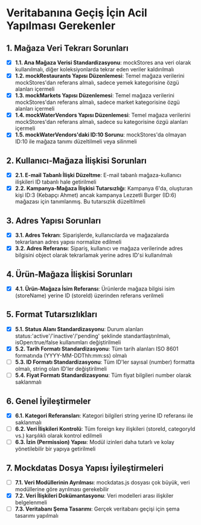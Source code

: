 # Veritabanına Geçiş İçin Acil Yapılması Gerekenler

## 1. Mağaza Veri Tekrarı Sorunları

- [x] **1.1. Ana Mağaza Verisi Standardizasyonu**: mockStores ana veri olarak kullanılmalı, diğer koleksiyonlarda tekrar eden veriler kaldırılmalı
- [x] **1.2. mockRestaurants Yapısı Düzenlemesi**: Temel mağaza verilerini mockStores'dan referans almalı, sadece yemek kategorisine özgü alanları içermeli
- [x] **1.3. mockMarkets Yapısı Düzenlemesi**: Temel mağaza verilerini mockStores'dan referans almalı, sadece market kategorisine özgü alanları içermeli
- [x] **1.4. mockWaterVendors Yapısı Düzenlemesi**: Temel mağaza verilerini mockStores'dan referans almalı, sadece su kategorisine özgü alanları içermeli
- [x] **1.5. mockWaterVendors'daki ID:10 Sorunu**: mockStores'da olmayan ID:10 ile mağaza tanımı düzeltilmeli veya silinmeli

## 2. Kullanıcı-Mağaza İlişkisi Sorunları

- [x] **2.1. E-mail Tabanlı İlişki Düzeltme**: E-mail tabanlı mağaza-kullanıcı ilişkileri ID tabanlı hale getirilmeli
- [x] **2.2. Kampanya-Mağaza İlişkisi Tutarsızlığı**: Kampanya 6'da, oluşturan kişi ID:3 (Kebapçı Ahmet) ancak kampanya Lezzetli Burger (ID:6) mağazası için tanımlanmış. Bu tutarsızlık düzeltilmeli

## 3. Adres Yapısı Sorunları

- [x] **3.1. Adres Tekrarı**: Siparişlerde, kullanıcılarda ve mağazalarda tekrarlanan adres yapısı normalize edilmeli
- [x] **3.2. Adres Referansı**: Sipariş, kullanıcı ve mağaza verilerinde adres bilgisini object olarak tekrarlamak yerine adres ID'si kullanılmalı

## 4. Ürün-Mağaza İlişkisi Sorunları

- [x] **4.1. Ürün-Mağaza İsim Referansı**: Ürünlerde mağaza bilgisi isim (storeName) yerine ID (storeId) üzerinden referans verilmeli

## 5. Format Tutarsızlıkları

- [x] **5.1. Status Alanı Standardizasyonu**: Durum alanları status:'active'/'inactive'/'pending' şeklinde standartlaştırılmalı, isOpen:true/false kullanımları değiştirilmeli
- [x] **5.2. Tarih Formatı Standardizasyonu**: Tüm tarih alanları ISO 8601 formatında (YYYY-MM-DDThh:mm:ss) olmalı
- [ ] **5.3. ID Formatı Standardizasyonu**: Tüm ID'ler sayısal (number) formatta olmalı, string olan ID'ler değiştirilmeli
- [ ] **5.4. Fiyat Formatı Standardizasyonu**: Tüm fiyat bilgileri number olarak saklanmalı

## 6. Genel İyileştirmeler

- [x] **6.1. Kategori Referansları**: Kategori bilgileri string yerine ID referansı ile saklanmalı
- [ ] **6.2. Veri İlişkileri Kontrolü**: Tüm foreign key ilişkileri (storeId, categoryId vs.) karşılıklı olarak kontrol edilmeli
- [ ] **6.3. İzin (Permission) Yapısı**: Modül izinleri daha tutarlı ve kolay yönetilebilir bir yapıya getirilmeli

## 7. Mockdatas Dosya Yapısı İyileştirmeleri

- [ ] **7.1. Veri Modüllerinin Ayrılması**: mockdatas.js dosyası çok büyük, veri modüllerine göre ayrılması gerekebilir
- [x] **7.2. Veri İlişkileri Dokümantasyonu**: Veri modelleri arası ilişkiler belgelenmeli
- [ ] **7.3. Veritabanı Şema Tasarımı**: Gerçek veritabanı geçişi için şema tasarımı yapılmalı 